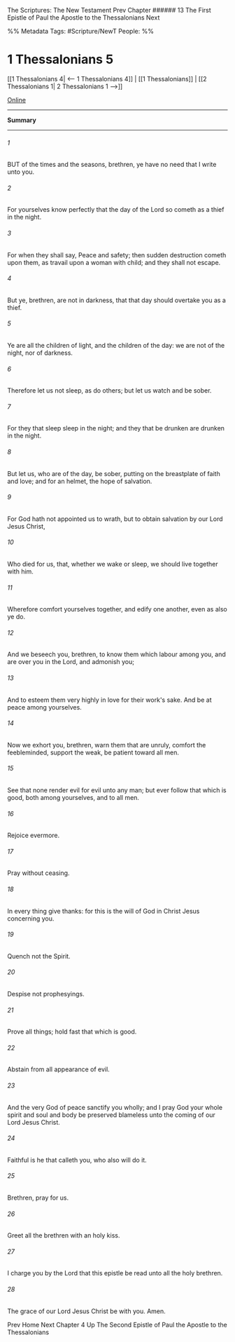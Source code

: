 The Scriptures: The New Testament
Prev
Chapter ###### 13
The First Epistle of Paul the Apostle to the Thessalonians
Next

%% Metadata
Tags: #Scripture/NewT
People: 
%%
# 1 Thessalonians 5
[[1 Thessalonians 4| <-- 1 Thessalonians 4]] | [[1 Thessalonians]] | [[2 Thessalonians 1| 2 Thessalonians 1 -->]]

[Online](https://churchofjesuschrist.org/study/scriptures/nt/1-thes/5?lang=eng)

---
__Summary__



---
###### 1
BUT of the times and the seasons, brethren, ye have no need that I write unto you.
###### 2
For yourselves know perfectly that the day of the Lord so cometh as a thief in the night.
###### 3
For when they shall say, Peace and safety; then sudden destruction cometh upon them, as travail upon a woman with child; and they shall not escape.
###### 4
But ye, brethren, are not in darkness, that that day should overtake you as a thief.
###### 5
Ye are all the children of light, and the children of the day: we are not of the night, nor of darkness.
###### 6
Therefore let us not sleep, as do others; but let us watch and be sober.
###### 7
For they that sleep sleep in the night; and they that be drunken are drunken in the night.
###### 8
But let us, who are of the day, be sober, putting on the breastplate of faith and love; and for an helmet, the hope of salvation.
###### 9
For God hath not appointed us to wrath, but to obtain salvation by our Lord Jesus Christ,
###### 10
Who died for us, that, whether we wake or sleep, we should live together with him.
###### 11
Wherefore comfort yourselves together, and edify one another, even as also ye do.
###### 12
And we beseech you, brethren, to know them which labour among you, and are over you in the Lord, and admonish you;
###### 13
And to esteem them very highly in love for their work's sake. And be at peace among yourselves.
###### 14
Now we exhort you, brethren, warn them that are unruly, comfort the feebleminded, support the weak, be patient toward all men.
###### 15
See that none render evil for evil unto any man; but ever follow that which is good, both among yourselves, and to all men.
###### 16
Rejoice evermore.
###### 17
Pray without ceasing.
###### 18
In every thing give thanks: for this is the will of God in Christ Jesus concerning you.
###### 19
Quench not the Spirit.
###### 20
Despise not prophesyings.
###### 21
Prove all things; hold fast that which is good.
###### 22
Abstain from all appearance of evil.
###### 23
And the very God of peace sanctify you wholly; and I pray God your whole spirit and soul and body be preserved blameless unto the coming of our Lord Jesus Christ.
###### 24
Faithful is he that calleth you, who also will do it.
###### 25
Brethren, pray for us.
###### 26
Greet all the brethren with an holy kiss.
###### 27
I charge you by the Lord that this epistle be read unto all the holy brethren.
###### 28
The grace of our Lord Jesus Christ be with you. Amen.

Prev
Home
Next
Chapter 4
Up
The Second Epistle of Paul the Apostle to the Thessalonians



